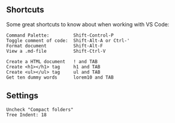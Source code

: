 

## Shortcuts

Some great shortcuts to know about when working with VS Code:

    Command Palette:         Shift-Control-P 
    Toggle comment of code:  Shift-Alt-A or Ctrl-'
    Format document          Shift-Alt-F
    View a .md-file          Shift-Ctrl-V

    Create a HTML document   ! and TAB
    Create <h1></h1> tag     h1 and TAB
    Create <ul></ul> tag     ul and TAB
    Get ten dummy words      lorem10 and TAB

## Settings

    Uncheck "Compact folders"
    Tree Indent: 18

